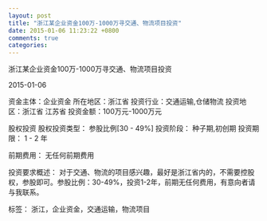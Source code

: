 ```yaml
---
layout: post
title: "浙江某企业资金100万-1000万寻交通、物流项目投资"
date: 2015-01-06 11:23:22 +0800
comments: true
categories: 
---
```

浙江某企业资金100万-1000万寻交通、物流项目投资



2015-01-06

资金主体：企业资金
所在地区：浙江省
投资行业：交通运输,仓储物流
投资地区：浙江省 江苏省
投资金额：100万元-1000万元

股权投资
股权投资类型：
                            参股比例[30 - 49%] 
                                                                                投资阶段：
                            种子期,初创期 
                                                                                                                                        投资期限：
                            1 - 2 年

前期费用：
无任何前期费用

投资要求概述：
对于交通、物流的项目感兴趣，最好是浙江省内的，不需要控股权，参股即可。参股比例：30-49%，投资1-2年，前期无任何费用，有意向者请与我联系。

标签：
浙江，企业资金，交通运输，物流项目

